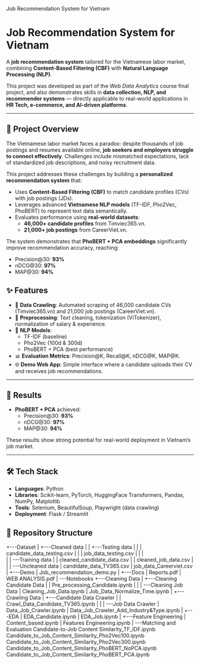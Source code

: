 Job Recommendation System for Vietnam

# Job Recommendation System for Vietnam

A **job recommendation system** tailored for the Vietnamese labor market, combining **Content-Based Filtering (CBF)** with **Natural Language Processing (NLP)**.  

This project was developed as part of the *Web Data Analytics* course final project, and also demonstrates skills in **data collection, NLP, and recommender systems** — directly applicable to real-world applications in **HR Tech, e-commerce, and AI-driven platforms**.

---

## 📖 Project Overview
The Vietnamese labor market faces a paradox: despite thousands of job postings and resumes available online, **job seekers and employers struggle to connect effectively**. Challenges include mismatched expectations, lack of standardized job descriptions, and noisy recruitment data.  

This project addresses these challenges by building a **personalized recommendation system** that:  
- Uses **Content-Based Filtering (CBF)** to match candidate profiles (CVs) with job postings (JDs).  
- Leverages advanced **Vietnamese NLP models** (TF-IDF, Pho2Vec, PhoBERT) to represent text data semantically.  
- Evaluates performance using **real-world datasets**:  
  - **46,000+ candidate profiles** from Timviec365.vn.  
  - **21,000+ job postings** from CareerViet.vn.  

The system demonstrates that **PhoBERT + PCA embeddings** significantly improve recommendation accuracy, reaching:  
- Precision@30: **93%**  
- nDCG@30: **97%**  
- MAP@30: **94%**  


## ✨ Features
- 🔎 **Data Crawling**: Automated scraping of 46,000 candidate CVs (Timviec365.vn) and 21,000 job postings (CareerViet.vn).  
- 🧹 **Preprocessing**: Text cleaning, tokenization (ViTokenizer), normalization of salary & experience.  
- 🧠 **NLP Models**:  
  - TF-IDF (baseline)  
  - Pho2Vec (100d & 300d)  
  - PhoBERT + PCA (best performance)  
- 📊 **Evaluation Metrics**: Precision@K, Recall@K, nDCG@K, MAP@K.  
- 🌐 **Demo Web App**: Simple interface where a candidate uploads their CV and receives job recommendations.  

---

## 🚀 Results
- **PhoBERT + PCA** achieved:  
  - Precision@30: **93%**  
  - nDCG@30: **97%**  
  - MAP@30: **94%**  

These results show strong potential for real-world deployment in Vietnam’s job market.  

---

## 🛠️ Tech Stack
- **Languages**: Python  
- **Libraries**: Scikit-learn, PyTorch, HuggingFace Transformers, Pandas, NumPy, Matplotlib  
- **Tools**: Selenium, BeautifulSoup, Playwright (data crawling)  
- **Deployment**: Flask / Streamlit  



## 📂 Repository Structure
+---Dataset
|   +---Cleaned data
|   |   +---Testing data
|   |   |       candidate_data_testing.csv
|   |   |       job_data_testing.csv
|   |   |       
|   |   \---Training data
|   |           cleaned_candidate_data.csv
|   |           cleaned_job_data.csv
|   |
|   \---Uncleaned data
|           candidate_data_TV365.csv
|           job_data_Careerviet.csv
|
+---Demo
|       Job_recommendation_demo.py
|
+---Docs
|       Reports.pdf
|       WEB ANALYSIS.pdf
|
\---Notebooks
    +---Cleaning Data
    |   +---Cleaning Candidate Data
    |   |       Pre_processing_Candidate.ipynb
    |   |
    |   \---Cleaning Job Data
    |           Cleaning_Job_Data.ipynb
    |           Job_Data_Normalize_Time.ipynb
    |
    +---Crawling Data
    |   +---Candidate Data Crawler
    |   |       Crawl_Data_Candidate_TV365.ipynb
    |   |
    |   \---Job Data Crawler
    |           Data_Job_Crawler.ipynb
    |           Data_Job_Crawler_Add_Industry&Type.ipynb
    |
    +---EDA
    |       EDA_Candidate.ipynb
    |       EDA_Job.ipynb
    |
    +---Feature Engineering
    |       Content_based.ipynb
    |       Features Engineering.ipynb
    |
    \---Matching and Evaluation
            Candidate-to-Job Content Similarity_TF_IDF.ipynb
            Candidate_to_Job_Content_Similarity_Pho2Vec100.ipynb
            Candidate_to_Job_Content_Similarity_Pho2Vec300.ipynb
            Candidate_to_Job_Content_Similarity_PhoBERT_NoPCA.ipynb
            Candidate_to_Job_Content_Similarity_PhoBERT_PCA.ipynb
